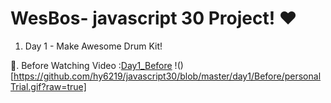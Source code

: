 # WesBos- javascript 30 Project! ❤️

1. Day 1 - Make Awesome Drum Kit!

🌟. Before Watching Video :<a href="http://hy6219.github.io/javascript30/day1/Before/drumKit.html" title="drumKit">Day1_Before</a>
                           !()[https://github.com/hy6219/javascript30/blob/master/day1/Before/personalTrial.gif?raw=true]
